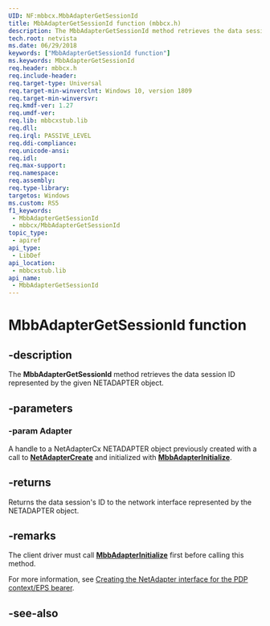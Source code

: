 ```yaml
---
UID: NF:mbbcx.MbbAdapterGetSessionId
title: MbbAdapterGetSessionId function (mbbcx.h)
description: The MbbAdapterGetSessionId method retrieves the data session ID represented by the given NETADAPTER object.
tech.root: netvista
ms.date: 06/29/2018
keywords: ["MbbAdapterGetSessionId function"]
ms.keywords: MbbAdapterGetSessionId
req.header: mbbcx.h
req.include-header: 
req.target-type: Universal
req.target-min-winverclnt: Windows 10, version 1809
req.target-min-winversvr: 
req.kmdf-ver: 1.27
req.umdf-ver: 
req.lib: mbbcxstub.lib
req.dll: 
req.irql: PASSIVE_LEVEL
req.ddi-compliance: 
req.unicode-ansi: 
req.idl: 
req.max-support: 
req.namespace: 
req.assembly: 
req.type-library: 
targetos: Windows
ms.custom: RS5
f1_keywords:
 - MbbAdapterGetSessionId
 - mbbcx/MbbAdapterGetSessionId
topic_type:
 - apiref
api_type:
 - LibDef
api_location:
 - mbbcxstub.lib
api_name:
 - MbbAdapterGetSessionId
---
```


# MbbAdapterGetSessionId function


## -description

The **MbbAdapterGetSessionId** method retrieves the data session ID represented by the given NETADAPTER object.

## -parameters

### -param Adapter

A handle to a NetAdapterCx NETADAPTER object previously created with a call to [**NetAdapterCreate**](../netadapter/nf-netadapter-netadaptercreate.md) and initialized with [**MbbAdapterInitialize**](nf-mbbcx-mbbadapterinitialize.md).

## -returns

Returns the data session's ID to the network interface represented by the NETADAPTER object.

## -remarks

The client driver must call [**MbbAdapterInitialize**](nf-mbbcx-mbbadapterinitialize.md) first before calling this method. 

For more information, see [Creating the NetAdapter interface for the PDP context/EPS bearer](/windows-hardware/drivers/netcx/writing-an-mbbcx-client-driver#creating-the-netadapter-interface-for-the-pdp-contexteps-bearer).

## -see-also
